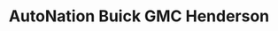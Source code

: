 ---
title: "AutoNation Buick GMC Henderson"
url: /henderson/autonation-buick-gmc-henderson/
shop: Autohaus
---